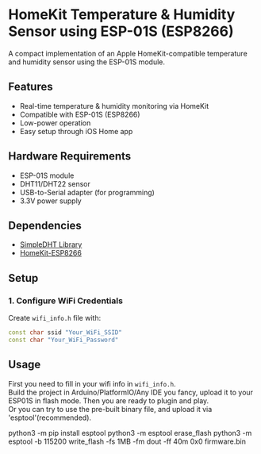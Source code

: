 # HomeKit Temperature & Humidity Sensor using ESP-01S (ESP8266)

A compact implementation of an Apple HomeKit-compatible temperature and humidity sensor using the ESP-01S module.

## Features
- Real-time temperature & humidity monitoring via HomeKit
- Compatible with ESP-01S (ESP8266)
- Low-power operation
- Easy setup through iOS Home app

## Hardware Requirements
- ESP-01S module
- DHT11/DHT22 sensor
- USB-to-Serial adapter (for programming)
- 3.3V power supply

## Dependencies
- [SimpleDHT Library](https://github.com/winlinvip/SimpleDHT)
- [HomeKit-ESP8266](https://github.com/Mixiaoxiao/Arduino-HomeKit-ESP8266)

## Setup

### 1. Configure WiFi Credentials
Create `wifi_info.h` file with:
```cpp
const char ssid "Your_WiFi_SSID"
const char "Your_WiFi_Password"
```

## Usage
First you need to fill in your wifi info in `wifi_info.h`.  
Build the project in Arduino/PlatformIO/Any IDE you fancy, upload it to your ESP01S in flash mode. Then you are ready to plugin and play.  
Or you can try to use the pre-built binary file, and upload it via 'esptool'(recommended).  

python3 -m pip install esptool
python3 -m esptool erase_flash
python3 -m esptool -b 115200 write_flash -fs 1MB -fm dout -ff 40m 0x0 firmware.bin

```

